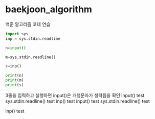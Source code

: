 # baekjoon_algorithm
백준 알고리즘 코테 연습

```python
import sys
inp = sys.stdin.readline

n=input()

m=sys.stdin.readline()

s=inp()

print(n)
print(m)
print(s)
```

3줄을 입력하고 실행하면 input()은 개행문자가 생략됨을 확인
input() test              
sys.stdin.readline() test
inp() test
input() test
sys.stdin.readline() test

inp() test
